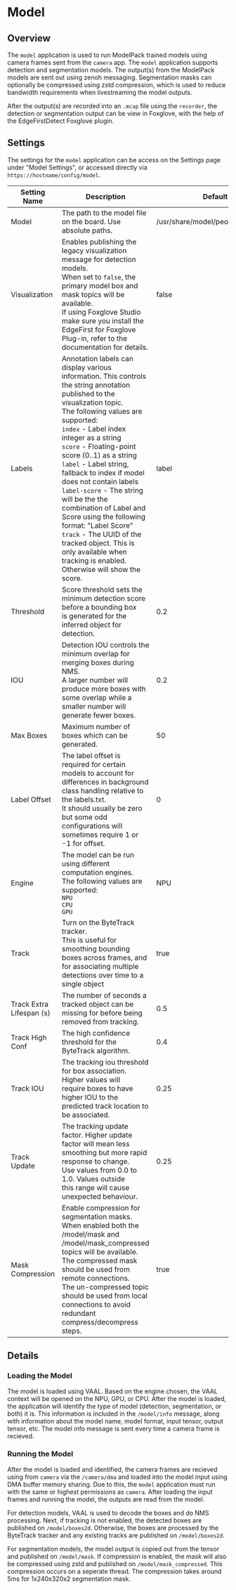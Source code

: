 # Model

## Overview

The `model` application is used to run ModelPack trained models using camera frames sent from the `camera` app. The `model` application supports detection and segmentation models. The output(s) from the ModelPack models are sent out using zenoh messaging. Segmentation masks can optionally be compressed using zstd compression, which is used to reduce bandwidth requirements when livestreaming the model outputs.

After the output(s) are recorded into an `.mcap` file using the `recorder`, the detection or segmentation output can be view in Foxglove, with the help of the EdgeFirstDetect Foxglove plugin.

## Settings

The settings for the `model` application can be access on the Settings page under "Model Settings", or accessed directly via `https://hostname/config/model`.

| Setting Name             | Description                                                                                                                                                                                                                                                                                                                                                                                                                                                                                                                                                                                                                          | Default                           |
| ------------------------ | ------------------------------------------------------------------------------------------------------------------------------------------------------------------------------------------------------------------------------------------------------------------------------------------------------------------------------------------------------------------------------------------------------------------------------------------------------------------------------------------------------------------------------------------------------------------------------------------------------------------------------------ | --------------------------------- |
| Model                    | The path to the model file on the board. Use absolute paths.                                                                                                                                                                                                                                                                                                                                                                                                                                                                                                                                                                        | /usr/share/model/peoplesegdet.rtm |
| Visualization            | Enables publishing the legacy visualization message for detection models.<br />When set to `false`, the primary model box and mask topics will be available. <br /> If using Foxglove Studio make sure you install the EdgeFirst for Foxglove Plug-in, refer to the documentation for details.                                                                                                                                                                                                                                                                                                                                    | false                             |
| Labels                   | Annotation labels can display various information.  This controls the string annotation published to the visualization topic.<br />The following values are supported:<br />`index` - Label index integer as a string<br />`score` - Floating-point score (0..1) as a string<br />`label` - Label string, fallback to index if model does not contain labels<br />`label-score` - The string will be the the combination of Label and Score using the following format: "Label Score"<br />`track` - The UUID of the tracked object. This is only available when tracking is enabled. Otherwise will show the score. | label                             |
| Threshold                | Score threshold sets the minimum detection score before a bounding box is generated for the inferred object for detection.                                                                                                                                                                                                                                                                                                                                                                                                                                                                                                          | 0.2                               |
| IOU                      | Detection IOU controls the minimum overlap for merging boxes during NMS.<br />A larger number will produce more boxes with some overlap while a smaller number will generate fewer boxes.                                                                                                                                                                                                                                                                                                                                                                                                                                          | 0.2                               |
| Max Boxes                | Maximum number of boxes which can be generated.                                                                                                                                                                                                                                                                                                                                                                                                                                                                                                                                                                                      | 50                                |
| Label Offset             | The label offset is required for certain models to account for differences in background class handling relative to the labels.txt.<br />It should usually be zero but some odd configurations will sometimes require 1 or -1 for offset.                                                                                                                                                                                                                                                                                                                                                                                          | 0                                 |
| Engine                   | The model can be run using different computation engines.<br />The following values are supported:<br />`NPU`<br />`CPU`<br />`GPU`                                                                                                                                                                                                                                                                                                                                                                                                                                                                                            | NPU                               |
| Track                    | Turn on the ByteTrack tracker.<br />This is useful for smoothing bounding boxes across frames, and for associating multiple detections over time to a single object                                                                                                                                                                                                                                                                                                                                                                                                                                                                | true                              |
| Track Extra Lifespan (s) | The number of seconds a tracked object can be missing for before being removed from tracking.                                                                                                                                                                                                                                                                                                                                                                                                                                                                                                                                       | 0.5                               |
| Track High Conf          | The high confidence threshold for the ByteTrack algorithm.                                                                                                                                                                                                                                                                                                                                                                                                                                                                                                                                                                           | 0.4                               |
| Track IOU                | The tracking iou threshold for box association.<br />Higher values will require boxes to have higher IOU to the predicted track location to be associated.                                                                                                                                                                                                                                                                                                                                                                                                                                                                          | 0.25                              |
| Track Update             | The tracking update factor. Higher update factor will mean less smoothing but more rapid response to change.<br />Use values from 0.0 to 1.0. Values outside this range will cause unexpected behaviour.                                                                                                                                                                                                                                                                                                                                                                                                                           | 0.25                              |
| Mask Compression         | Enable compression for segmentation masks.<br /> When enabled both the /model/mask and /model/mask_compressed topics will be available. <br /> The compressed mask should be used from remote connections.<br />The un-compressed topic should be used from local connections to avoid redundant compress/decompress steps.                                                                                                                                                                                                                                                                                                        | true                              |

## Details

### Loading the Model

The model is loaded using VAAL. Based on the engine chosen, the VAAL context will be opened on the NPU, GPU, or CPU. After the model is loaded, the application will identify the type of model (detection, segmentation, or both) it is. This information is included in the `/model/info` message, along with information about the model name, model format, input tensor, output tensor, etc. The model info message is sent every time a camera frame is recieved.

### Running the Model

After the model is loaded and identified, the camera frames are recieved using from `camera` via the `/camera/dma` and loaded into the model input using DMA buffer memory sharing. Due to this, the `model` application must run with the same or highest permissions as `camera`. After loading the input frames and running the model, the outputs are read from the model.

For detection models, VAAL is used to decode the boxes and do NMS processing. Next, if tracking is not enabled, the detected boxes are published on `/model/boxes2d`. Otherwise, the boxes are processed by the ByteTrack tracker and any existing tracks are published on `/model/boxes2d`.

For segmentation models, the model output is copied out from the tensor and published on `/model/mask`. If compression is enabled, the mask will also be compressed using zstd and published on `/model/mask_compressed`. This compression occurs on a seperate thread. The compression takes around 5ms for 1x240x320x2 segmentation mask.
